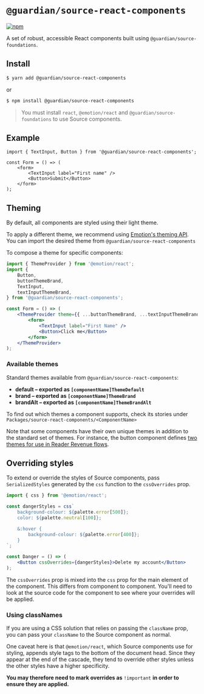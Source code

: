 # `@guardian/source-react-components`

[![npm](https://img.shields.io/npm/v/@guardian/source-react-components)](https://www.npmjs.com/package/@guardian/source-react-components)

A set of robust, accessible React components built using `@guardian/source-foundations`.

## Install

```sh
$ yarn add @guardian/source-react-components
```

or

```sh
$ npm install @guardian/source-react-components
```

> You must install `react`, `@emotion/react` and `@guardian/source-foundations` to use Source components.

## Example

```tsx
import { TextInput, Button } from '@guardian/source-react-components';

const Form = () => (
	<form>
		<TextInput label="First name" />
		<Button>Submit</Button>
	</form>
);
```

## Theming

By default, all components are styled using their light theme.

To apply a different theme, we recommend using [Emotion's theming API](https://emotion.sh/docs/theming). You can import the desired theme from `@guardian/source-react-components`

To compose a theme for specific components:

```jsx
import { ThemeProvider } from '@emotion/react';
import {
	Button,
	buttonThemeBrand,
	TextInput,
	textInputThemeBrand,
} from '@guardian/source-react-components';

const Form = () => (
	<ThemeProvider theme={{ ...buttonThemeBrand, ...textInputThemeBrand }}>
		<form>
			<TextInput label="First Name" />
			<Button>Click me</Button>
		</form>
	</ThemeProvider>
);
```

### Available themes

Standard themes available from `@guardian/source-react-components`:

- **default – exported as `[componentName]ThemeDefault`**
- **brand – exported as `[componentName]ThemeBrand`**
- **brandAlt – exported as `[componentName]ThemeBrandAlt`**

To find out which themes a component supports, check its stories under `Packages/source-react-components/<ComponentName>`

Note that some components have their own unique themes in addition to the standard set of themes. For instance, the button component defines [two themes for use in Reader Revenue flows](https://theguardian.design/2a1e5182b/p/435225-button/t/41a3ce).

## Overriding styles

To extend or override the styles of Source components, pass `SerializedStyles` generated by the `css` function to the `cssOverrides` prop.

```jsx
import { css } from '@emotion/react';

const dangerStyles = css`
	background-colour: ${palette.error[500]};
	color: ${palette.neutral[100]};

	&:hover {
		background-colour: ${palette.error[400]};
	}
`;

const Danger = () => (
	<Button cssOverrides={dangerStyles}>Delete my account</Button>
);
```

The `cssOverrides` prop is mixed into the `css` prop for the main element of the component. This differs from component to component. You'll need to look at the source code for the component to see where your overrides will be applied.

### Using classNames

If you are using a CSS solution that relies on passing the `className` prop, you can pass your `className` to the Source component as normal.

One caveat here is that `@emotion/react`, which Source components use for styling, appends style tags to the bottom of the document head. Since they appear at the end of the cascade, they tend to override other styles unless the other styles have a higher specificity.

**You may therefore need to mark overrides as** `!important` **in order to ensure they are applied.**
